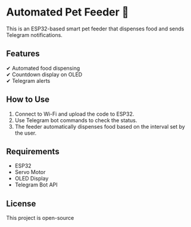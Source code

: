 # Automated Pet Feeder 🐾  

This is an ESP32-based smart pet feeder that dispenses food and sends Telegram notifications.  

## Features  
✔ Automated food dispensing  
✔ Countdown display on OLED  
✔ Telegram alerts  

## How to Use  
1. Connect to Wi-Fi and upload the code to ESP32.  
2. Use Telegram bot commands to check the status.  
3. The feeder automatically dispenses food based on the interval set by the user.  

## Requirements  
- ESP32  
- Servo Motor  
- OLED Display  
- Telegram Bot API  

## License  
This project is open-source 

